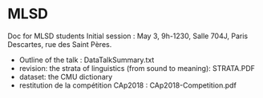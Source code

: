 # MLSD
Doc for MLSD students
Initial session : May 3, 9h-1230, Salle 704J, Paris Descartes, rue des Saint Pères.
- Outline of the talk : DataTalkSummary.txt
- revision: the strata of linguistics (from sound to meaning): STRATA.PDF
- dataset: the CMU dictionary 
- restitution de la compétition CAp2018  : CAp2018-Competition.pdf
